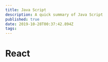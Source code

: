 ```yaml
---
title: Java Script
description: A quick summary of Java Script
published: true
date: 2019-10-28T00:37:42.894Z
tags: 
---
```


# React